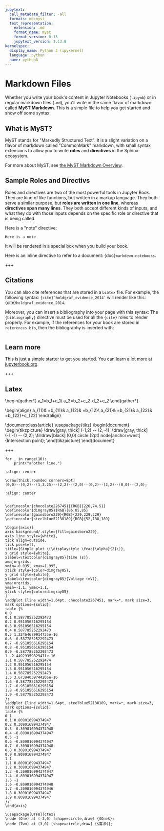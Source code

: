 ```yaml
---
jupytext:
  cell_metadata_filter: -all
  formats: md:myst
  text_representation:
    extension: .md
    format_name: myst
    format_version: 0.13
    jupytext_version: 1.13.8
kernelspec:
  display_name: Python 3 (ipykernel)
  language: python
  name: python3
---
```


# Markdown Files

Whether you write your book's content in Jupyter Notebooks (`.ipynb`) or
in regular markdown files (`.md`), you'll write in the same flavor of markdown
called **MyST Markdown**.
This is a simple file to help you get started and show off some syntax.

## What is MyST?

MyST stands for "Markedly Structured Text". It
is a slight variation on a flavor of markdown called "CommonMark" markdown,
with small syntax extensions to allow you to write **roles** and **directives**
in the Sphinx ecosystem.

For more about MyST, see [the MyST Markdown Overview](https://jupyterbook.org/content/myst.html).

## Sample Roles and Directivs

Roles and directives are two of the most powerful tools in Jupyter Book. They
are kind of like functions, but written in a markup language. They both
serve a similar purpose, but **roles are written in one line**, whereas
**directives span many lines**. They both accept different kinds of inputs,
and what they do with those inputs depends on the specific role or directive
that is being called.

Here is a "note" directive:

```{note}
Here is a note
```

It will be rendered in a special box when you build your book.

Here is an inline directive to refer to a document: {doc}`markdown-notebooks`.

+++

## Citations

You can also cite references that are stored in a `bibtex` file. For example,
the following syntax: `` {cite}`holdgraf_evidence_2014` `` will render like
this: {cite}`holdgraf_evidence_2014`.

Moreover, you can insert a bibliography into your page with this syntax:
The `{bibliography}` directive must be used for all the `{cite}` roles to
render properly.
For example, if the references for your book are stored in `references.bib`,
then the bibliography is inserted with:

```{bibliography}
```

## Learn more

This is just a simple starter to get you started.
You can learn a lot more at [jupyterbook.org](https://jupyterbook.org).

+++

## Latex

\begin{gather*}
a_1=b_1+c_1\\
a_2=b_2+c_2-d_2+e_2
\end{gather*}

\begin{align}
a_{11}& =b_{11}&
  a_{12}& =b_{12}\\
a_{21}& =b_{21}&
  a_{22}& =b_{22}+c_{22}
\end{align}

\documentclass{article}
\usepackage{tikz}
\begin{document}
\begin{tikzpicture}
\draw[gray, thick] (-1,2) -- (2,-4);
\draw[gray, thick] (-1,-1) -- (2,2);
\filldraw[black] (0,0) circle (2pt) node[anchor=west]{Intersection point};
\end{tikzpicture}
\end{document}

+++

```{code-cell}
for _ in range(10):
    print("another line.")
```

```{tikz}
:align: center

\draw[thick,rounded corners=8pt]
(0,0)--(0,2)--(1,3.25)--(2,2)--(2,0)--(0,2)--(2,2)--(0,0)--(2,0);
```

```{tikz}
:align: center


\definecolor{chocolate2267451}{RGB}{226,74,51}
\definecolor{dimgray85}{RGB}{85,85,85}
\definecolor{gainsboro229}{RGB}{229,229,229}
\definecolor{steelblue52138189}{RGB}{52,138,189}

\begin{axis}[
axis background/.style={fill=gainsboro229},
axis line style={white},
tick align=outside,
tick pos=left,
title={Simple plot \(\displaystyle \frac{\alpha}{2}\)},
x grid style={white},
xlabel=\textcolor{dimgray85}{time (s)},
xmajorgrids,
xmin=-0.095, xmax=1.995,
xtick style={color=dimgray85},
y grid style={white},
ylabel=\textcolor{dimgray85}{Voltage (mV)},
ymajorgrids,
ymin=-1.1, ymax=1.1,
ytick style={color=dimgray85}
]
\addplot [line width=1.64pt, chocolate2267451, mark=*, mark size=3, mark options={solid}]
table {%
0 0
0.1 0.587785252292473
0.2 0.951056516295154
0.3 0.951056516295154
0.4 0.587785252292473
0.5 1.22464679914735e-16
0.6 -0.587785252292473
0.7 -0.951056516295154
0.8 -0.951056516295154
0.9 -0.587785252292473
1 -2.44929359829471e-16
1.1 0.587785252292474
1.2 0.951056516295154
1.3 0.951056516295154
1.4 0.587785252292473
1.5 3.67394039744206e-16
1.6 -0.587785252292473
1.7 -0.951056516295154
1.8 -0.951056516295154
1.9 -0.587785252292473
};
\addplot [line width=1.64pt, steelblue52138189, mark=*, mark size=3, mark options={solid}]
table {%
0 1
0.1 0.809016994374947
0.2 0.309016994374947
0.3 -0.309016994374948
0.4 -0.809016994374947
0.5 -1
0.6 -0.809016994374947
0.7 -0.309016994374948
0.8 0.309016994374947
0.9 0.809016994374947
1 1
1.1 0.809016994374947
1.2 0.309016994374947
1.3 -0.309016994374947
1.4 -0.809016994374947
1.5 -1
1.6 -0.809016994374948
1.7 -0.309016994374946
1.8 0.309016994374947
1.9 0.809016994374947
};
\end{axis}

```

```{tikz}
\usepackage[UTF8]{ctex}
\node (One) at (-3,0) [shape=circle,draw] {$One$}; 
\node (Two) at (3,0) [shape=circle,draw] {$需求$};
```
